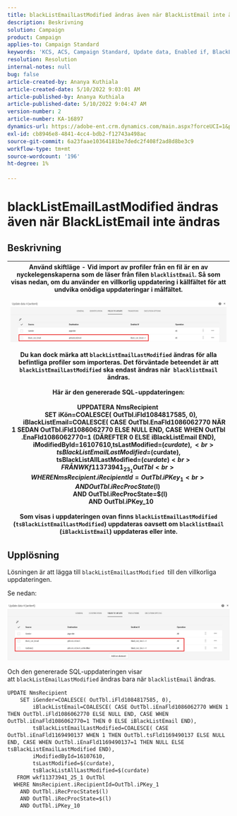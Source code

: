 ```yaml
---
title: blackListEmailLastModified ändras även när BlackListEmail inte ändras
description: Beskrivning
solution: Campaign
product: Campaign
applies-to: Campaign Standard
keywords: 'KCS, ACS, Campaign Standard, Update data, Enabled if, BlackListEmail, blackListEmailLastModified'
resolution: Resolution
internal-notes: null
bug: false
article-created-by: Ananya Kuthiala
article-created-date: 5/10/2022 9:03:01 AM
article-published-by: Ananya Kuthiala
article-published-date: 5/10/2022 9:04:47 AM
version-number: 2
article-number: KA-16897
dynamics-url: https://adobe-ent.crm.dynamics.com/main.aspx?forceUCI=1&pagetype=entityrecord&etn=knowledgearticle&id=ca339ff7-3fd0-ec11-a7b5-0022480a8e40
exl-id: cb8946e8-4841-4cc4-bdb2-f12743a498ac
source-git-commit: 6a23faae10364181be7dedc2f408f2ad8d8be3c9
workflow-type: tm+mt
source-wordcount: '196'
ht-degree: 1%

---
```


# blackListEmailLastModified ändras även när BlackListEmail inte ändras

## Beskrivning



| Använd skiftläge - Vid import av profiler från en fil är en av nyckelegenskaperna som de läser från filen `blacklistEmail`. Så som visas nedan, om du använder en villkorlig uppdatering i källfältet för att undvika onödiga uppdateringar i målfältet.<br><br>![](assets/___cb339ff7-3fd0-ec11-a7b5-0022480a8e40___.jpeg)<br><br>Du kan dock märka att `blackListEmailLastModified` ändras för alla befintliga profiler som importeras. Det förväntade beteendet är att `blackListEmailLastModified` ska endast ändras när  `blacklistEmail` ändras.<br><br>Här är den genererade SQL-uppdateringen:<br><br>UPPDATERA NmsRecipient <br>     SET iKön=COALESCE( OutTbl.iFld1084817585, 0),<br>         iBlackListEmail=COALESCE( CASE OutTbl.EnaFld1086062770 NÄR 1 SEDAN OutTbl.iFld1086062770 ELSE NULL END, CASE WHEN OutTbl .EnaFld1086062770=1 (DÄREFTER 0 ELSE iBlackListEmail END),<br>         iModifiedById=16107610,tsLastModified=$(curdate),<br>         tsBlackListEmailLastModified=$(curdate),<br>         tsBlackListAllLastModified=$(curdate) <br>    FRÅN WKf11373941_23_1 OutTbl <br>   WHERE NmsRecipient.iRecipientId=OutTbl.iPKey_1 <br>     AND OutTbl.iRecProcState$(l) <br>     AND OutTbl.iRecProcState=$(l) <br>     AND OutTbl.iPKey_10<br><br>Som visas i uppdateringen ovan finns `blackListEmailLastModified` (`tsBlackListEmailLastModified`) uppdateras oavsett om `blacklistEmail` (`iBlackListEmail`) uppdateras eller inte. |
| --- |



## Upplösning


Lösningen är att lägga till `blackListEmailLastModified`  till den villkorliga uppdateringen.

Se nedan:

![](assets/46d6b7ee-ab97-eb11-b1ac-002248093c2a.png)

Och den genererade SQL-uppdateringen visar att `blackListEmailLastModified` ändras bara när `blacklistEmail` ändras.

```
UPDATE NmsRecipient 
    SET iGender=COALESCE( OutTbl.iFld1084817585, 0),
        iBlackListEmail=COALESCE( CASE OutTbl.iEnaFld1086062770 WHEN 1 THEN OutTbl.iFld1086062770 ELSE NULL END, CASE WHEN OutTbl.iEnaFld1086062770=1 THEN 0 ELSE iBlackListEmail END),
        tsBlackListEmailLastModified=COALESCE( CASE OutTbl.iEnaFld1169490137 WHEN 1 THEN OutTbl.tsFld1169490137 ELSE NULL END, CASE WHEN OutTbl.iEnaFld1169490137=1 THEN NULL ELSE tsBlackListEmailLastModified END),
        iModifiedById=16107610,
        tsLastModified=$(curdate),
        tsBlackListAllLastModified=$(curdate) 
   FROM wkf11373941_25_1 OutTbl 
  WHERE NmsRecipient.iRecipientId=OutTbl.iPKey_1 
    AND OutTbl.iRecProcState$(l) 
    AND OutTbl.iRecProcState=$(l) 
    AND OutTbl.iPKey_10
```
